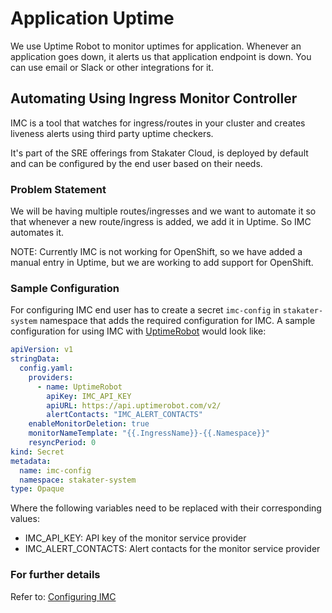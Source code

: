 # Application Uptime

We use Uptime Robot to monitor uptimes for application. Whenever an application goes down, it alerts us that application endpoint is down. You can use email or Slack or other integrations for it.

## Automating Using Ingress Monitor Controller

IMC is a tool that watches for ingress/routes in your cluster and creates liveness alerts using third party uptime checkers.

It's part of the SRE offerings from Stakater Cloud, is deployed by default and can be configured by the end user based on their needs.

### Problem Statement

We will be having multiple routes/ingresses and we want to automate it so that whenever a new route/ingress is added, we add it in Uptime. So IMC automates it.

NOTE: Currently IMC is not working for OpenShift, so we have added a manual entry in Uptime, but we are working to add support for OpenShift.

### Sample Configuration

For configuring IMC end user has to create a secret `imc-config` in `stakater-system` namespace that adds the required
configuration for IMC. A sample configuration for using IMC with [UptimeRobot](https://uptimerobot.com/) would look
like:

```yaml
apiVersion: v1
stringData:
  config.yaml:
    providers:
      - name: UptimeRobot
        apiKey: IMC_API_KEY
        apiURL: https://api.uptimerobot.com/v2/
        alertContacts: "IMC_ALERT_CONTACTS"
    enableMonitorDeletion: true
    monitorNameTemplate: "{{.IngressName}}-{{.Namespace}}"
    resyncPeriod: 0
kind: Secret
metadata:
  name: imc-config
  namespace: stakater-system
type: Opaque
```

Where the following variables need to be replaced with their corresponding values:

- IMC_API_KEY: API key of the monitor service provider
- IMC_ALERT_CONTACTS: Alert contacts for the monitor service provider

### For further details

Refer to: [Configuring IMC](https://github.com/stakater/IngressMonitorController#usage)